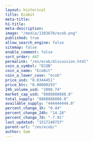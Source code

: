 ```yaml
---
layout: historical
title: Ecobit
meta-title: 
h1-title: 
meta-description: 
image: "/media/1383670/ecob.png"
published: true
allow_search_engine: false
sitemap: false
enable_comment: false
sort_order: 447
permalink: "/en/ecob/discussion.html"
coin_a_symbol: "ECOB"
coin_a_name: "EcoBit"
coin_a_lower_case: "ecob"
price_usd: "0.0344451"
price_btc: "0.00000293"
24h_volume_usd: "2098.74"
market_cap_usd: "8888888888.0"
total_supply: "8888888888.0"
available_supply: "444444444.0"
percent_change_1h: "0.44"
percent_change_24h: "14.28"
percent_change_7d: "-7.91"
last_updated: "1517140757"
parent-url: "/en/ecob/"
author: Sam
---
```


